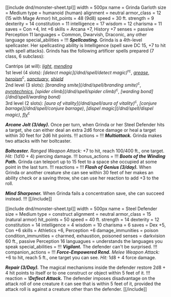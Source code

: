 [[include dnd/monster-sheet.tpl]]
width = 500px
name = Grinda Garloth
size = Medium
type = humanoid (human)
alignment = neutral
armor_class = 12 (15 with Mage Armor)
hit_points = 48 (9d8)
speed = 30 ft.
strength = 9
dexterity = 14
constitution = 11
intelligence = 17
wisdom = 12
charisma = 11
saves = Con +4, Int +6
skills = Arcana +7, History +7
senses = passive Perception 11
languages = Common, Dwarvish, Draconic, any other language
special_abilities = !!!
***Spellcasting.*** Grinda is a 4th-level spellcaster. Her spellcasting ability is Intelligence (spell save DC 15, +7 to hit with spell attacks). Grinds has the following artificer spells prepared (7 class, 6 subclass):

Cantrips (at will): _[light](/dnd/spell/light)_, _[mending](/dnd/spell/mending)_  
1st level (4 slots): _[detect magic](/dnd/spell/detect magic)_<sup>rc</sup>, _[grease](/dnd/spell/grease)_, _[heroism](/dnd/spell/heroism)_<sup>c</sup>, _[sanctuary](/dnd/spell/sanctuary)_, _[shield](/dnd/spell/shield)_  
2nd level (3 slots): _[branding smite](/dnd/spell/branding smite)_<sup>c</sup>, _[pyrotechnics](/dnd/spell/pyrotechnics)_, _[spider climb](/dnd/spell/spider climb)_<sup>c</sup>, _[warding bond](/dnd/spell/warding bond)_  
3rd level (2 slots): _[aura of vitality](/dnd/spell/aura of vitality)_<sup>c</sup>, _[conjure barrage](/dnd/spell/conjure barrage)_, _[dispel magic](/dnd/spell/dispel magic)_, _[fly](/dnd/spell/fly)_<sup>c</sup>

***Arcane Jolt (3/day).*** Once per turn, when Grinda or her Steel Defender hits a target, she can either deal an extra 2d6 force damage or heal a target within 30 feet for 2d6 hit points.
!!!
actions = !!!
***Multiattack.*** Grinda makes two attacks with her boltcaster.

***Boltcaster.*** _Ranged Weapon Attack:_ +7 to hit, reach 100/400 ft., one target. _Hit:_ (1d10 + 4) piercing damage.
!!!
bonus_actions = !!!
***Boots of the Winding Path.*** Grinda can teleport up to 15 feet to a space she occupied at some point in the last turn.
!!!
reactions = !!!
***Flash of Genius (3/day).*** When Grinda or another creature she can see within 30 feet of her makes an ability check or a saving throw, she can use her reaction to add +3 to the roll.

***Mind Sharpener.*** When Grinda fails a concentration save, she can succeed instead.
!!!
[[/include]]

[[include dnd/monster-sheet.tpl]]
width = 500px
name = Steel Defender
size = Medium
type = construct
alignment = neutral
armor_class = 15 (natural armor)
hit_points = 50
speed = 40 ft.
strength = 14
dexterity = 12
constitution = 14
intelligence = 4
wisdom = 10
charisma = 6
saves = Dex +5, Con +6
skills = Athletics +6, Perception +6
damage_immunities = poison
condition_immunities = charmed, exhaustion, poisoned
senses = darkvision 60 ft., passive Perception 16
languagues = understands the languages you speak
special_abilities = !!!
***Vigilant.*** The defender can't be surprised.
!!!
companion_actions = !!!
***Force-Empowered Rend.*** _Melee Weapon Attack:_ +6 to hit, reach 5 ft., one target you can see. _Hit:_ 1d8 + 4 force damage.

***Repair (3/Day).*** The magical mechanisms inside the defender restore 2d8 + 4 hit points to itself or to one construct or object within 5 feet of it.
!!!
reaction = !***Deflect Attack.*** The defender imposes disadvantage on the attack roll of one creature it can see that is within 5 feet of it, provided the attack roll is against a creature other than the defender.
[[/include]]
